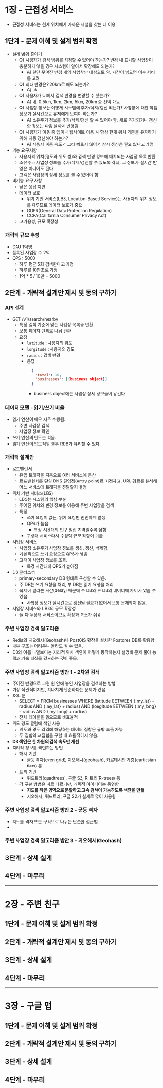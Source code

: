# 1장 - 근접성 서비스
- 근접성 서비스는 현재 위치에서 가까운 시설을 찾는 데 이용

## 1단계 - 문제 이해 및 설계 범위 확정
- 설계 범위 줄이기
  - Q) 사용자가 검색 범위를 지정할 수 있어야 하는가? 반경 내 표시할 사업장이 충분하지 않을 경우 시스템이 알아서 확장해도 되는가?
    - A) 일단 주어진 반경 내의 사업장만 대상으로 함. 시간이 남으면 이후 처리를 고려
  - Q) 최대 반경은? 20km로 해도 되는가?
    - A) ok
  - Q) 사용자가 UI에서 검색 반경을 변경할 수 있는가?
    - A) 네. 0.5km, 1km, 2km, 5km, 20km 중 선택 가능
  - Q) 사업장 정보는 어떻게 시스템에 추가/삭제/갱신 되는가? 사업장에 대한 작업 정보가 실시간으로 유저에게 보여야 하는가?
    - A) 소유주가 정보를 추가/삭제/갱신 할 수 있어야 함. 새로 추가되거나 갱신한 정보는 다음 날까지 반영됨
  - Q) 사용자가 이동 중 앱이나 웹사이트 이용 시 항상 현재 위치 기준을 유지하기 위해 자동 갱신해야 하는가?
    - A) 사용자 이동 속도가 그리 빠르지 않아서 상시 갱신은 필요 없다고 가정
- 기능 요구사항
  - 사용자의 위치(경도와 위도 쌍)와 검색 반경 정보에 매치되는 사업장 목록 반환
  - 소유주가 사업장 정보를 추가/삭제/갱신할 수 있도록 하되, 그 정보가 실시간 반영은 아니어도 된다
  - 고객은 사업장의 상세 정보를 볼 수 있어야 함
- 비기능 요구 사항
  - 낮은 응답 지연
  - 데이터 보호
    - 위치 기반 서비스(LBS, Location-Based Service)는 사용자의 위치 정보를 다루므로 데이터 보호가 중요
    - GDPR(General Data Protection Regulation)
    - CCPA(California Consumer Privacy Act)
  - 고가용성, 규모 확장성

### 개략적 규모 추정
- DAU 1억명
- 등록된 사업장 수 2억
- QPS : 5000
  - 하루 평균 5회 검색한다고 가정
  - 하루를 10만초로 가정
  - 1억 * 5 / 10만 = 5000

## 2단계 - 개략적 설계안 제시 및 동의 구하기
### API 설계
- GET /v1/search/nearby
  - 특정 검색 기준에 맞는 사업장 목록을 반환
  - 보통 페이지 단위로 나눠 반환
  - 요청
    - `latitude` : 사용자의 위도
    - `longitude` : 사용자의 경도
    - `radius` : 검색 반경
    - 응답
      ```json 
        {
          "total": 10,
          "businesses": [{business object}]
        }
      ```
      - business object에는 사업장 상세 정보들이 담긴다

### 데이터 모델 - 읽기/쓰기 비율 
- 읽기 연산이 매우 자주 수행됨.
  - 주변 사업장 검색
  - 사업장 정보 확인
- 쓰기 연산의 빈도는 적음.
- 읽기 연산이 압도적일 결우 RDB가 유리할 수 있다.
      
### 개략적 설계안
- 로드밸런서
  - 유입 트래픽을 자동으로 여러 서비스에 분산
  - 로드밸런서를 단일 DNS 진입점(entry point)로 지정하고, URL 경로를 분석해 어느 서비스에 트래픽을 전달할지 결정
- 위치 기반 서비스(LBS)
  - LBS는 시스템의 핵심 부분
  - 주어진 위치와 반경 정보를 이용해 주변 사업장을 검색
  - 특징
    - 쓰기 요청이 없는, 읽기 요청만 빈번하게 발생
    - QPS가 높음.
      - 특정 시간대의 인구 밀집 지역일수록 심함
    - 무상태 서비스라서 수평적 규모 확장이 쉬움
- 사업장 서비스
  - 사업장 소유주가 사업장 정보를 생성, 갱신, 삭제함.
  - 기본적으로 쓰기 요청으로 QPS가 낮음
  - 고객이 사업장 정보를 조회.
    - 특정 시간대에 QPS가 높아짐
- DB 클러스터
  - primary-secondary DB 형태로 구성할 수 있음.
  - 주 DB는 쓰기 요청을 처리, 부 DB는 읽기 요청을 처리
  - 복제에 걸리는 시간(delay) 때문에 주 DB와 부 DB의 데이터에 차이가 있을 수 있음.
    - 사업장 정보가 실시간으로 갱신될 필요가 없어서 보통 문제되지 않음.
- 사업장 서비스와 LBS의 규모 확장성
  - 둘 다 무상태 서비스이므로 확장과 축소가 쉬움

### 주변 사업장 검색 알고리즘
- Redis의 지오해시(Geohash)나 PostGIS 확장을 설치한 Postgres DB를 활용함
- 내부 구조는 어려우니 몰라도 될 수 있음.
- DB의 이름 나열보다는 지리적 위치 색인이 어떻게 동작하는지 설명해 문제 풀이 능력과 기술 지식을 강초하는 것이 좋음.

### 주변 사업장 검색 알고리즘 방안 1 - 2차원 검색
- 주어진 반경으로 그린 원 안에 놓인 사업장을 검색하는 방법
- 가장 직관적이지만, 지나치게 단순하다는 문제가 있음
- SQL 문
  - SELECT * FROM businesses WHERE (latitude BETWEEN {:my_lat} - radius AND {:my_lat} + radius) AND (longitude BETWEEN {:my_long} - radius AND {:my_long} + radius)
  - 전체 테이블을 읽으므로 비효율적
- 위도 경도 칼럼에 색인 사용
  - 위도와 경도 각각에 해당하는 데이터 집합은 금방 추출 가능
  - 두 집합의 교집합을 구할 때 효율적이지 않음.
- **DB 색인은 한 차원의 검색 속도만 개선**
- 지리적 정보를 색인하는 방법
  - 해시 기반
    - 균등 격자(even grid), 지오해시(geohash), 카르테시안 계층(cartiesian tiers) 등
  - 트리 기반
    - 쿼드트리(quadtrees), 구글 S2, R-트리(R-trees) 등
  - 각 구현 방법은 서로 다르지만, 개략적 아이디어는 동일함
    - **지도를 작은 영역으로 분할하고 고속 검색이 가능하도록 색인을 만듦**
    - 지오해시, 쿼드트리, 구글 S2가 실제로 많이 사용됨

### 주변 사업장 검색 알고리즘 방안 2 - 균등 격자
- 지도를 격자 또는 구획으로 나누는 단순한 접근법
- 

### 주변 사업장 검색 알고리즘 방안 3 - 지오해시(Geohash)

## 3단계 - 상세 설계

## 4단계 - 마무리




---
# 2장 - 주변 친구
## 1단계 - 문제 이해 및 설계 범위 확정

## 2단계 - 개략적 설계안 제시 및 동의 구하기

## 3단계 - 상세 설계

## 4단계 - 마무리
---
# 3장 - 구글 맵
## 1단계 - 문제 이해 및 설계 범위 확정

## 2단계 - 개략적 설계안 제시 및 동의 구하기

## 3단계 - 상세 설계

## 4단계 - 마무리